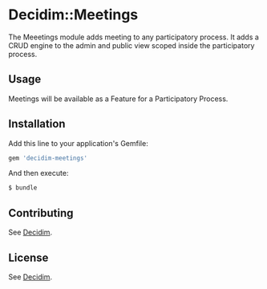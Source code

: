 # Decidim::Meetings
The Meeetings module adds meeting to any participatory process. It adds a CRUD engine to the admin and public view scoped inside the participatory process.

## Usage
Meetings will be available as a Feature for a Participatory Process.

## Installation
Add this line to your application's Gemfile:

```ruby
gem 'decidim-meetings'
```

And then execute:
```bash
$ bundle
```

## Contributing
See [Decidim](https://github.com/AjuntamentdeBarcelona/decidim).

## License
See [Decidim](https://github.com/AjuntamentdeBarcelona/decidim).
